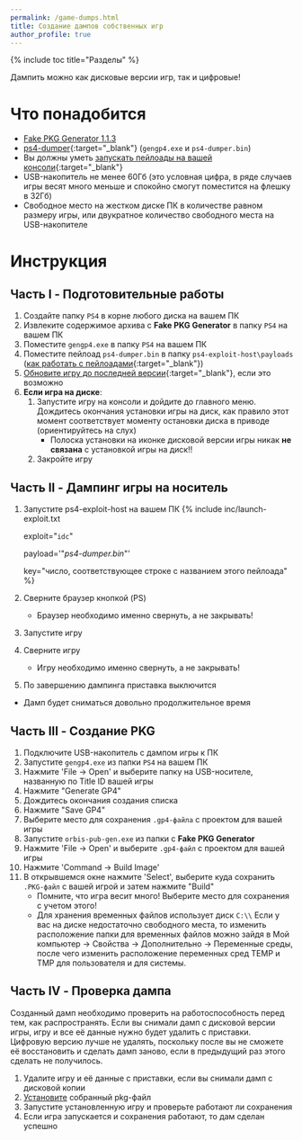 ```yaml
---
permalink: /game-dumps.html
title: Создание дампов собственных игр
author_profile: true
---
```

{% include toc title="Разделы" %}

Дампить можно как дисковые версии игр, так и цифровые!

# Что понадобится

* [Fake PKG Generator 1.1.3](files/FPKGG113.7z)
* [ps4-dumper](https://github.com/xvortex/ps4-dumper/releases){:target="_blank"} (`gengp4.exe` и `ps4-dumper.bin`)
* Вы должны уметь [запускать пейлоады на вашей консоли](payloads){:target="_blank"}
* USB-накопитель не менее 60Гб (это условная цифра, в ряде случаев игры весят много меньше и спокойно смогут поместится на флешку в 32Гб)
* Свободное место на жестком диске ПК в количестве равном размеру игры, или двукратное количество свободного места на USB-накопителе

# Инструкция

## Часть I - Подготовительные работы

1. Создайте папку `PS4` в корне любого диска на вашем ПК
1. Извлеките содержимое архива с **Fake PKG Generator** в папку `PS4` на вашем ПК
1. Поместите `gengp4.exe` в папку `PS4` на вашем ПК
1. Поместите пейлоад `ps4-dumper.bin` в папку `ps4-exploit-host\payloads` ([как работать с пейлоадами](payloads){:target="_blank"})
1. [Обновите игру до последней версии](game-patches){:target="_blank"}, если это возможно
1. **Если игра на диске**: 
	1. Запустите игру на консоли и дойдите до главного меню. Дождитесь окончания установки игры на диск, как правило этот момент соответствует моменту остановки диска в приводе (ориентируйтесь на слух)
		* Полоска установки на иконке дисковой версии игры никак **не связана** с установкой игры на диск!!
	1. Закройте игру

## Часть II - Дампинг игры на носитель

1. Запустите ps4-exploit-host на вашем ПК
{% include inc/launch-exploit.txt 

	exploit="`idc`"

	payload='"*ps4-dumper.bin*"'

	key="число, соответствующее строке с названием этого пейлоада" 
%}
1. Сверните браузер кнопкой (PS)
	* Браузер необходимо именно свернуть, а не закрывать!
1. Запустите игру
1. Сверните игру 
	* Игру необходимо именно свернуть, а не закрывать!
1. По завершению дампинга приставка выключится
* Дамп будет сниматься довольно продолжительное время

## Часть III - Создание PKG

1. Подключите USB-накопитель с дампом игры к ПК
1. Запустите `gengp4.exe` из папки `PS4` на вашем ПК
1. Нажмите 'File -> Open' и выберите папку на USB-носителе, названную по Title ID вашей игры
1. Нажмите "Generate GP4"
1. Дождитесь окончания создания списка
1. Нажмите "Save GP4"
1. Выберите место для сохранения `.gp4-файла` с проектом для вашей игры
1. Запустите `orbis-pub-gen.exe` из папки с **Fake PKG Generator** 
1. Нажмите 'File -> Open' и выберите `.gp4-файл` с проектом для вашей игры
1. Нажмите 'Command -> Build Image'
1. В открывшемся окне нажмите 'Select', выберите куда сохранить `.PKG-файл` с вашей игрой и затем нажмите "Build"
	* Помните, что игра весит много! Выберите место для сохранения с учетом этого!
	* Для хранения временных файлов использует диск `С:\\` Если у вас на диске недостаточно свободного места, то изменить расположение папки для временных файлов можно зайдя в Мой компьютер -> Свойства -> Дополнительно -> Переменные среды, после чего изменить расположение переменных сред TEMP и TMP для пользователя и для системы.
	
## Часть IV - Проверка дампа

Созданный дамп необходимо проверить на работоспособность перед тем, как распространять. Если вы снимали дамп с дисковой версии игры, игру и все её данные нужно будет удалить с приставки. Цифровую версию лучше не удалять, поскольку после вы не сможете её восстановить и сделать дамп заново, если в предыдущий раз этого сделать не получилось. 

1. Удалите игру и её данные с приставки, если вы снимали дамп с дисковой копии
1. [Установите](games) собранный pkg-файл 
1. Запустите установленную игру и проверьте работают ли сохранения
1. Если игра запускается и сохранения работают, то дам сделан успешно